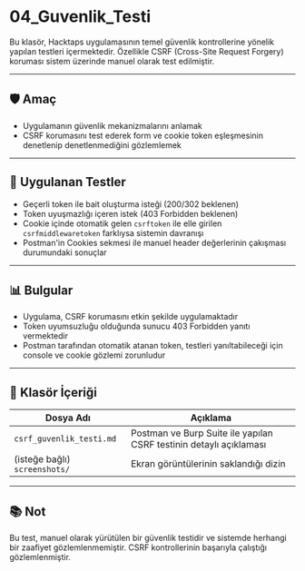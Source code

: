 # 04_Guvenlik_Testi

Bu klasör, Hacktaps uygulamasının temel güvenlik kontrollerine yönelik yapılan testleri içermektedir. Özellikle CSRF (Cross-Site Request Forgery) koruması sistem üzerinde manuel olarak test edilmiştir.

---

## 🛡️ Amaç
- Uygulamanın güvenlik mekanizmalarını anlamak
- CSRF korumasını test ederek form ve cookie token eşleşmesinin denetlenip denetlenmediğini gözlemlemek

---

## 🔧 Uygulanan Testler
- Geçerli token ile bait oluşturma isteği (200/302 beklenen)
- Token uyuşmazlığı içeren istek (403 Forbidden beklenen)
- Cookie içinde otomatik gelen `csrftoken` ile elle girilen `csrfmiddlewaretoken` farklıysa sistemin davranışı
- Postman'in Cookies sekmesi ile manuel header değerlerinin çakışması durumundaki sonuçlar

---

## 📊 Bulgular
- Uygulama, CSRF korumasını etkin şekilde uygulamaktadır
- Token uyumsuzluğu olduğunda sunucu 403 Forbidden yanıtı vermektedir
- Postman tarafından otomatik atanan token, testleri yanıltabileceği için console ve cookie gözlemi zorunludur

---

## 📁 Klasör İçeriği

| Dosya Adı | Açıklama |
|-------------|-----------|
| `csrf_guvenlik_testi.md` | Postman ve Burp Suite ile yapılan CSRF testinin detaylı açıklaması |
| (isteğe bağlı) `screenshots/` | Ekran görüntülerinin saklandığı dizin |

---

## 📚 Not
Bu test, manuel olarak yürütülen bir güvenlik testidir ve sistemde herhangi bir zaafiyet gözlemlenmemiştir. CSRF kontrollerinin başarıyla çalıştığı gözlemlenmiştir.

